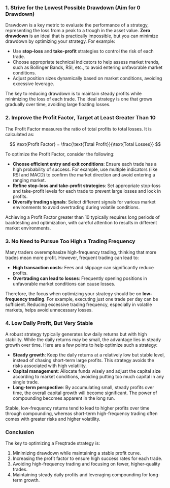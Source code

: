 ### 1. Strive for the Lowest Possible Drawdown (Aim for 0 Drawdown)

Drawdown is a key metric to evaluate the performance of a strategy, representing the loss from a peak to a trough in the asset value. **Zero drawdown** is an ideal that is practically impossible, but you can minimize drawdown by optimizing your strategy. For example:
- Use **stop-loss** and **take-profit** strategies to control the risk of each trade.
- Choose appropriate technical indicators to help assess market trends, such as Bollinger Bands, RSI, etc., to avoid entering unfavorable market conditions.
- Adjust position sizes dynamically based on market conditions, avoiding excessive leverage.

The key to reducing drawdown is to maintain steady profits while minimizing the loss of each trade. The ideal strategy is one that grows gradually over time, avoiding large floating losses.

### 2. Improve the Profit Factor, Target at Least Greater Than 10

The Profit Factor measures the ratio of total profits to total losses. It is calculated as:

$$
\text{Profit Factor} = \frac{\text{Total Profit}}{\text{Total Losses}}
$$

To optimize the Profit Factor, consider the following:
- **Choose efficient entry and exit conditions**: Ensure each trade has a high probability of success. For example, use multiple indicators (like RSI and MACD) to confirm the market direction and avoid entering a ranging market.
- **Refine stop-loss and take-profit strategies**: Set appropriate stop-loss and take-profit levels for each trade to prevent large losses and lock in profits.
- **Diversify trading signals**: Select different signals for various market environments to avoid overtrading during volatile conditions.

Achieving a Profit Factor greater than 10 typically requires long periods of backtesting and optimization, with careful attention to results in different market environments.

### 3. No Need to Pursue Too High a Trading Frequency

Many traders overemphasize high-frequency trading, thinking that more trades mean more profit. However, frequent trading can lead to:
- **High transaction costs**: Fees and slippage can significantly reduce profits.
- **Overtrading can lead to losses**: Frequently opening positions in unfavorable market conditions can cause losses.

Therefore, the focus when optimizing your strategy should be on **low-frequency trading**. For example, executing just one trade per day can be sufficient. Reducing excessive trading frequency, especially in volatile markets, helps avoid unnecessary losses.

### 4. Low Daily Profit, But Very Stable

A robust strategy typically generates low daily returns but with high stability. While the daily returns may be small, the advantage lies in steady growth over time. Here are a few points to help optimize such a strategy:
- **Steady growth**: Keep the daily returns at a relatively low but stable level, instead of chasing short-term large profits. This strategy avoids the risks associated with high volatility.
- **Capital management**: Allocate funds wisely and adjust the capital size according to market conditions, avoiding putting too much capital in any single trade.
- **Long-term perspective**: By accumulating small, steady profits over time, the overall capital growth will become significant. The power of compounding becomes apparent in the long run.

Stable, low-frequency returns tend to lead to higher profits over time through compounding, whereas short-term high-frequency trading often comes with greater risks and higher volatility.

### Conclusion

The key to optimizing a Freqtrade strategy is:
1. Minimizing drawdown while maintaining a stable profit curve.
2. Increasing the profit factor to ensure high success rates for each trade.
3. Avoiding high-frequency trading and focusing on fewer, higher-quality trades.
4. Maintaining steady daily profits and leveraging compounding for long-term growth.
